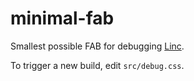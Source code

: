 # minimal-fab

Smallest possible FAB for debugging [Linc](https://linc.sh).

To trigger a new build, edit `src/debug.css`.

